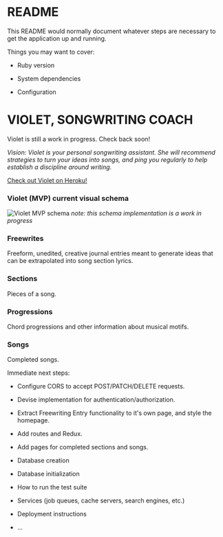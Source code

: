 # README

This README would normally document whatever steps are necessary to get the
application up and running.

Things you may want to cover:

* Ruby version

* System dependencies

* Configuration
# VIOLET, SONGWRITING COACH


Violet is still a work in progress. Check back soon!

_Vision: Violet is your personal songwriting assistant. She will recommend strategies to turn your ideas into songs, and ping you regularly to help establish a discipline around writing._

[Check out Violet on Heroku!](https://violet-songwriting-coach.herokuapp.com/)

### Violet (MVP) current visual schema
![Violet MVP schema](https://i.postimg.cc/QtwCwHJs/violet-mvp-schema.png)
_note: this schema implementation is a work in progress_

### Freewrites
Freeform, unedited, creative journal entries meant to generate ideas that can be extrapolated into song section lyrics.

### Sections
Pieces of a song.

### Progressions
Chord progressions and other information about musical motifs.

### Songs
Completed songs.

Immediate next steps:

* Configure CORS to accept POST/PATCH/DELETE requests.

* Devise implementation for authentication/authorization.

* Extract Freewriting Entry functionality to it's own page, and style the homepage.

* Add routes and Redux.

* Add pages for completed sections and songs.

* Database creation

* Database initialization

* How to run the test suite

* Services (job queues, cache servers, search engines, etc.)

* Deployment instructions

* ...
